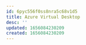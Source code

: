 ```yaml
---
id: 6pyc556f0ss8nra5c68v1d5
title: Azure Virtual Desktop
desc: ''
updated: 1656084230209
created: 1656084230209
---
```


